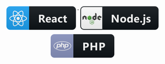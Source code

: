 <p align="center">
    <a href="#">
        <img src="svg/react.svg" alt="react" style="vertical-align:top; margin:6px 4px">
    </a>
    <a href="#">
        <img src="svg/nodejs.svg" alt="nodejs" style="vertical-align:top; margin:6px 4px">
    </a>  
    <a href="#">
        <img src="svg/php.svg" alt="php" style="vertical-align:top; margin:6px 4px">
    </a>  

</p>
